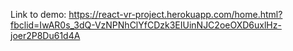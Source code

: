 Link to demo: https://react-vr-project.herokuapp.com/home.html?fbclid=IwAR0s_3dQ-VzNPNhClYfCDzk3EIUinNJC2oeOXD6uxlHz-joer2P8Du61d4A
